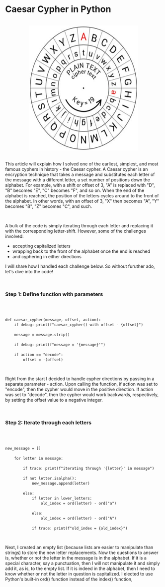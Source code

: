 # Caesar Cypher in Python 
<br>             

<div align="center">
<img style="float: block; margin: 0" width="350" height="400" src="caesar-image.png"> 
</div>

<br>

This article will explain how I solved one of the earliest, simplest, and most famous cyphers in history - the Caesar cypher. A Caesar cypher is an encryption technique that takes a message and substitutes each letter of the message with a different letter, a set number of positions down the alphabet. For example, with a shift or offset of 3, "A" is replaced with "D", "B" becomes "E", "C" becomes "F", and so on. When the end of the alphabet is reached, the position of the letters cycles around to the front of the alphabet. In other words, with an offset of 3, "X" then becomes "A", "Y" becomes "B", "Z" becomes "C", and such. 

<br>

A bulk of the code is simply iterating through each letter and replacing it with the corresponding letter-shift. However, some of the challenges involved:   
- accepting capitalized letters
- wrapping back to the front of the alphabet once the end is reached
- and cyphering in either directions
  
I will share how I handled each challenge below. So without furuther ado, let's dive into the code!

<br>

### Step 1: Define function with parameters
<br>

```

def caesar_cypher(message, offset, action):
    if debug: print(f"caesar_cypher() with offset - {offset}")

    message = message.strip()

    if debug: print(f"message = '{message}'")

    if action == "decode":
        offset = -(offset)

```
<br>

Right from the start I decided to handle cypher directions by passing in a separate parameter - action. Upon calling the function, if action was set to "encode", then the cypher would move in the positive direction. If action was set to "decode", then the cypher would work backwards, respectively, by setting the offset value to a negative integer.   

<br>

### Step 2: Iterate through each letters
<br>

```

new_message = []

    for letter in message:

        if trace: print(f"iterating through '{letter}' in message")

        if not letter.isalpha():
            new_message.append(letter)

        else:
            if letter in lower_letters:
                old_index = ord(letter) - ord("a")

            else:
                old_index = ord(letter) - ord("A")

            if trace: print(f"old_index = {old_index}")

```
<br>

Next, I created an empty list (because lists are easier to manipulate than strings) to store the new letter replacements. Now the questions to answer is, whether or not the letter in the message is in the alphabet. If it is a special character, say a punctuation, then I will not manipulate it and simply add it, as is, to the empty list. If it is indeed in the alphabet, then I need to know whether or not the letter in question is capitalized. I elected to use Python's built-in ord() function instead of the index() function,  
